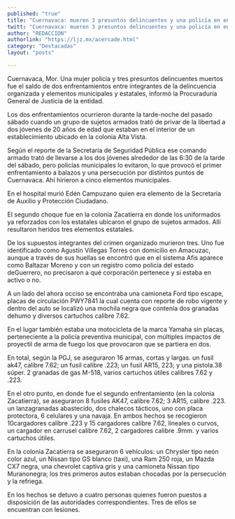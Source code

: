 ```yaml
---
published: "true"
title: "Cuernavaca: mueren 3 presuntos delincuentes y una policía en enfrentamiento"
twitt: "Cuernavaca: mueren 3 presuntos delincuentes y una policía en enfrentamiento"
author: "REDACCION"
authorlink: "https://ljz.mx/acercade.html"
category: "Destacadas"
layout: "posts"

---
```



  Cuernavaca, Mor. Una mujer policía y tres presuntos delincuentes muertos fue el saldo de dos enfrentamientos entre integrantes de la delincuencia organizada y elementos municipales y estatales, informó la Procuraduría General de Justicia de la entidad.



  Los dos enfrentamientos ocurrieron durante la tarde-noche del pasado sábado cuando un grupo de sujetos armados trató de privar de la libertad a dos jóvenes de 20 años de edad que estaban en el interior de un establecimiento ubicado en la colonia Alta Vista.



  Según el reporte de la Secretaría de Seguridad Pública ese comando armado trató de llevarse a los dos jóvenes alrededor de las 6:30 de la tarde del sábado, pero policías municipales lo evitaron, lo que provocó el primer enfrentamiento a balazos y una persecución por distintos puntos de Cuernavaca. Ahí hirieron a cinco elementos municipales.



  En el hospital murió Edén Campuzano quien era elemento de la Secretaría de Auxilio y Protección Ciudadano.



  El segundo choque fue en la colonia Zacatierra en donde los uniformados ya reforzados con los estatales ubicaron el grupo de sujetos armados. Allí resultaron heridos tres elementos estatales.



  De los supuestos integrantes del crimen organizado murieron tres. Uno fue identificado como Agustín Villegas Torres con domicilio en Amacuzac, aunque a través de sus huellas se encontró que en el sistema Afis aparece como Baltazar Moreno y con un registro como policía del estado deGuerrero, no precisaron a qué corporación pertenece y sí estaba en activo o no.



  A un lado del ahora occiso se encontraba una camioneta Ford tipo escape, placas de circulación PWY7841 la cual cuenta con reporte de robo vigente y dentro del auto se localizó una mochila negra que contenía dos granadas dehumo y diversos cartuchos calibre 7.62.



  En el lugar también estaba una motocicleta de la marca Yamaha sin placas, perteneciente a la policía preventiva municipal, con múltiples impactos de proyectil de arma de fuego los que provocaron que se partiera en dos.



  En total, según la PGJ, se aseguraron 16 armas, cortas y largas. un fusil ak47, calibre 7.62; un fusil calibre .223; un fusil AR15, 223; y una pistola.38 súper. 2 granadas de gas M-518, varios cartuchos útiles calibres 7.62 y .223.



  En el otro punto, en donde fue el segundo enfrentamiento (en la colonia Zacatierra), se aseguraron 8 fusiles AK47, calibre 7.62; 3 AR15, calibre .223. un lanzagranadas abastecido, dos chalecos tácticos, uno con placa protectora, 6 celulares y una navaja. En ambos hechos se recogieron 10cargadores calibre .223 y 15 cargadores calibre 7.62, lineales o curvos, un cargador en carrusel calibre 7.62, 2 cargadores calibre .9mm. y varios cartuchos útiles.



  En la colonia Zacatierra se aseguraron 6 vehículos: un Chrysler tipo neón color azul, un Nissan tipo GS blanco (taxi), una Ram 250 roja, un Mazda CX7 negra, una chevrolet captiva gris y una camioneta Nissan tipo Muranonegra; los tres primeros autos estaban chocadas por la persecución y la refriega.



  En los hechos se detuvo a cuatro personas quienes fueron puestos a disposición de las autoridades correspondientes. Tres de ellos se encuentran con lesiones.

